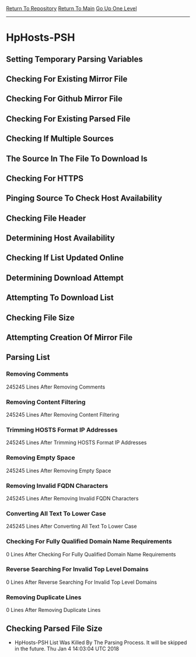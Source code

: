 [Return To Repository](https://github.com/deathbybandaid/piholeparser/)
[Return To Main](https://github.com/deathbybandaid/piholeparser/blob/master/RecentRunLogs/Mainlog.md)
[Go Up One Level](https://github.com/deathbybandaid/piholeparser/blob/master/RecentRunLogs/TopLevelScripts/30-Processing-Blacklists.md)
____________________________________
# HpHosts-PSH
## Setting Temporary Parsing Variables
## Checking For Existing Mirror File
## Checking For Github Mirror File
## Checking For Existing Parsed File
## Checking If Multiple Sources
## The Source In The File To Download Is
## Checking For HTTPS
## Pinging Source To Check Host Availability
## Checking File Header
## Determining Host Availability
## Checking If List Updated Online
## Determining Download Attempt
## Attempting To Download List
## Checking File Size
## Attempting Creation Of Mirror File
## Parsing List
### Removing Comments
245245 Lines After Removing Comments
### Removing Content Filtering
245245 Lines After Removing Content Filtering
### Trimming HOSTS Format IP Addresses
245245 Lines After Trimming HOSTS Format IP Addresses
### Removing Empty Space
245245 Lines After Removing Empty Space
### Removing Invalid FQDN Characters
245245 Lines After Removing Invalid FQDN Characters
### Converting All Text To Lower Case
245245 Lines After Converting All Text To Lower Case
### Checking For Fully Qualified Domain Name Requirements
0 Lines After Checking For Fully Qualified Domain Name Requirements
### Reverse Searching For Invalid Top Level Domains
0 Lines After Reverse Searching For Invalid Top Level Domains
### Removing Duplicate Lines
0 Lines After Removing Duplicate Lines
## Checking Parsed File Size
* HpHosts-PSH List Was Killed By The Parsing Process. It will be skipped in the future. Thu Jan 4 14:03:04 UTC 2018
